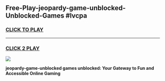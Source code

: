 
## Free-Play-jeopardy-game-unblocked-Unblocked-Games #lvcpa
<h3>
<a href="https://news.freeplayer.one?title=jeopardy-game-unblocked&ref=8M">CLICK TO PLAY</a></h3>
<hr>

<h3>
<a href="https://news.freeplayer.one?title=jeopardy-game-unblocked&ref=8M">CLICK 2 PLAY</a>
  
</h3>

<a href="https://news.freeplayer.one?title=jeopardy-game-unblocked&ref=8M"><img src="https://clearcache.store/games.png"></a>


**jeopardy-game-unblocked games unblocked: Your Gateway to Fun and Accessible Online Gaming**
